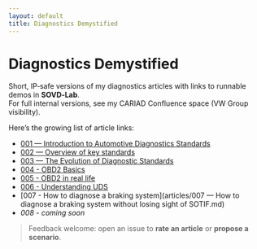 ```yaml
---
layout: default
title: Diagnostics Demystified
---
```


# Diagnostics Demystified

Short, IP‑safe versions of my diagnostics articles with links to runnable demos in **SOVD‑Lab**.  
For full internal versions, see my CARIAD Confluence space (VW Group visibility).

Here’s the growing list of article links:

- [001 — Introduction to Automotive Diagnostics Standards](articles/001-introduction-to-diagnostics-standards.md)
- [002 — Overview of key standards](https://github.com/MauroCerrato/diagnostics-demystified/blob/main/articles/002-overview-of-key-standards.md)
- [003 — The Evolution of Diagnostic Standards](https://github.com/MauroCerrato/diagnostics-demystified/blob/main/articles/003-evolution-of-standards.md)
- [004 - OBD2 Basics](articles/004-obd2-basics.md)
- [005 - OBD2 in real life](articles/005-Inside-OBD%E2%80%91II-protocol-implementation-alternatives-and-OBD-II-quirks-real-life-feedbacks)
- [006 - Understanding UDS](articles/006-understanding-iso-14229-uds.md)
- [007 - How to diagnose a braking system](articles/007 — How to diagnose a braking system without losing sight of SOTIF.md)
- _*008 - coming soon*_

> Feedback welcome: open an issue to **rate an article** or **propose a scenario**.
